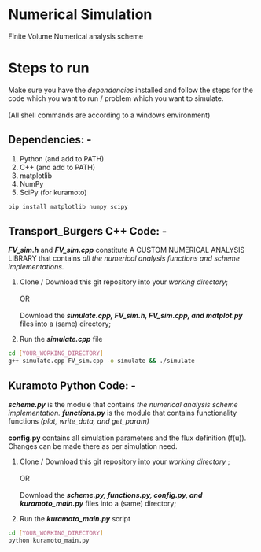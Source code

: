 # Numerical Simulation
Finite Volume Numerical analysis scheme <br>

# Steps to run
Make sure you have the *dependencies* installed and follow the steps for the code which you want to run / problem which you want to simulate. 
<br><br> (All shell commands are according to a windows environment)
## Dependencies: -
1. Python (and add to PATH)
2. C++ (and add to PATH)
2. matplotlib
3. NumPy
4. SciPy (for kuramoto)
```bash
pip install matplotlib numpy scipy
```

## Transport_Burgers C++ Code: -
***FV_sim.h*** and ***FV_sim.cpp*** constitute A CUSTOM NUMERICAL ANALYSIS LIBRARY that contains _all the numerical analysis functions and scheme implementations._   
  1. Clone / Download this git repository into your _working directory_; <br><br> OR <br><br> Download the _**simulate.cpp, FV_sim.h, FV_sim.cpp, and matplot.py**_  files into a (same) directory;
    
  2. Run the ***simulate.cpp*** file

```bash
cd [YOUR_WORKING_DIRECTORY]
g++ simulate.cpp FV_sim.cpp -o simulate && ./simulate
```

## Kuramoto Python Code: -
***scheme.py*** is the module that contains _the numerical analysis scheme implementation._ ***functions.py*** is the module that contains functionality functions *(plot, write_data, and get_param)* 
<br><br> **config.py** contains all simulation parameters and the flux definition (f(u)). Changes can be made there as per simulation need.
  1. Clone / Download this git repository into your _working directory_ ; <br><br> OR <br><br> Download the _**scheme.py, functions.py, config.py, and kuramoto_main.py**_  files into a (same) directory;
    
  2. Run the ***kuramoto_main.py*** script
```bash
cd [YOUR_WORKING_DIRECTORY]
python kuramoto_main.py
```